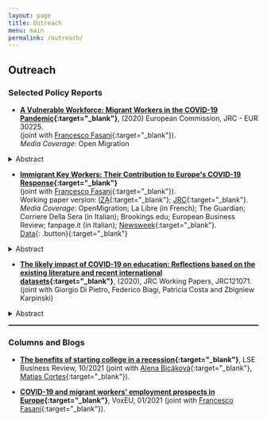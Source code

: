 ```yaml
---
layout: page
title: Outreach
menu: main
permalink: /outreach/
---
```


## Outreach

### Selected Policy Reports
<p> </p>

- **[A Vulnerable Workforce: Migrant Workers in the
COVID-19 Pandemic](https://jacopoto.github.io/jacopomazza.com/covid_vulnerability.pdf){:target="_blank"}**, (2020) European Commission, JRC - EUR 30225. \
(joint with [Francesco Fasani](https://sites.google.com/site/fasani2010/){:target="_blank"}). \
*Media Coverage*: Open Migration

<details>
  <summary>Abstract</summary>
This report analyses the labour conditions of migrant workers in the EU in the context of the COVID-19 epidemic. By looking at the prevalence of temporary contracts, the position in the income distribution and the likelihood that jobs can be conducted from home for both key and non-key migrant workers, it highlights the potential and distinct vulnerabilities for these two groups. Foreign born workers - especially Extra-EU migrants - are at a disadvantage in all three dimensions: they are more likely to be in temporary employment, earn lower wages and have jobs that are less amenable to teleworking. The report concludes by identifying possible areas of policy intervention to address these vulnerabilities.

</details>
<p> </p>

- **[Immigrant Key Workers: Their Contribution to Europe's COVID-19 Response](https://jacopoto.github.io/jacopomazza.com/covid_key_workers.pdf){:target="_blank"}** \
(joint with [Francesco Fasani](https://sites.google.com/site/fasani2010/){:target="_blank"}). \
Working paper version: [IZA](https://www.iza.org/publications/pp/155/immigrant-key-workers-their-contribution-to-europes-covid-19-response){:target="_blank"}; [JRC](https://knowledge4policy.ec.europa.eu/publication/immigrant-key-workers-their-contribution-europes-covid-19-response_en){:target="_blank"}. \
*Media Coverage*: OpenMigration; La Libre (in French); The Guardian; Corriere Della Sera (in Italian); Brookings.edu; European Business Review; fanpage.it (in Italian); [Newsweek](https://www.newsweek.com/covid-vulnerable-groups-dealt-setback-vaccine-europe-largely-halts-johnson-johnson-shot-1583639){:target="_blank"}. \
[Data](https://github.com/jacopoto/fm-migrant-key-workers){: .button}{:target="_blank"}

<details>
  <summary>Abstract</summary>
This note describes the contribution of migrant workers to the ongoing effort to keep basic services running in the Union during the COVID-19 epidemic. We quantify the prevalence of migrant workers in the so called "key professions" that the Commission and Member States have identified using the most recent wave of the EU Labour Force Survey. Our results show that migrant "key workers" are essential for critical functions in European societies.

</details>
<p> </p>

- **[The likely impact of COVID-19 on education: Reflections based on the existing literature and recent international datasets](https://publications.jrc.ec.europa.eu/repository/handle/JRC121071){:target="_blank"}**, (2020), JRC Working Papers, JRC121071. \
(joint with Giorgio Di Pietro, Federico Biagi, Patricia Costa and Zbigniew Karpinski)

<details>
  <summary>Abstract</summary>
In order to reduce the spread of COVID-19, most countries around the world have decided to temporarily close educational institutions. However, learning has not stopped but is now fully taking place online as schools and universities provide remote schooling. Using existing literature and evidence from recent international data (Eurostat, PISA, ICILS, PIRLS, TALIS), this report attempts to gain a better understanding of how the COVID-19 crisis may affect students' learning. It looks at the different direct and indirect ways through which the virus and the measures adopted to contain it may impact children's achievement. Very conservative estimates for a few selected EU countries consistently indicate that, on average, students will suffer a learning loss. It is also suggested that COVID-19 will not affect students equally, will influence negatively both cognitive and non-cognitive skills acquisition, and may have important long-term consequences in addition to the short-term ones.

</details>
<p> </p>

<hr style="border:.25px solid grey">

### Columns and Blogs
<p> </p>

- **[The benefits of starting college in a recession](https://blogs.lse.ac.uk/businessreview/2021/10/14/the-benefits-of-starting-college-in-a-recession/){:target="_blank"}**, LSE Business Review, 10/2021 (joint with [Alena Bicáková](http://home.cerge-ei.cz/Alena/){:target="_blank"}, [Matias Cortes](https://www.sites.google.com/site/gmatiascortes/home){:target="_blank"}).

- **[COVID-19 and migrant workers’ employment prospects in Europe](https://cepr.org/voxeu/columns/covid-19-and-migrant-workers-employment-prospects-europe?utm_source=dlvr.it&utm_medium=twitter){:target="_blank"}**, VoxEU, 01/2021 (joint with [Francesco Fasani](https://sites.google.com/site/fasani2010/){:target="_blank"}).
